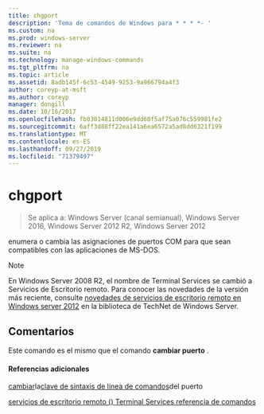 ```yaml
---
title: chgport
description: 'Tema de comandos de Windows para * * * *- '
ms.custom: na
ms.prod: windows-server
ms.reviewer: na
ms.suite: na
ms.technology: manage-windows-commands
ms.tgt_pltfrm: na
ms.topic: article
ms.assetid: 8adb145f-6c53-4549-9253-9a966794a4f3
author: coreyp-at-msft
ms.author: coreyp
manager: dongill
ms.date: 10/16/2017
ms.openlocfilehash: fb03014811d006e9dd60f5af75a076c559981fe2
ms.sourcegitcommit: 6aff3d88ff22ea141a6ea6572a5ad8dd6321f199
ms.translationtype: MT
ms.contentlocale: es-ES
ms.lasthandoff: 09/27/2019
ms.locfileid: "71379497"
---
```

# <a name="chgport"></a>chgport

>Se aplica a: Windows Server (canal semianual), Windows Server 2016, Windows Server 2012 R2, Windows Server 2012

enumera o cambia las asignaciones de puertos COM para que sean compatibles con las aplicaciones de MS-DOS.
> [!NOTE]
> En Windows Server 2008 R2, el nombre de Terminal Services se cambió a Servicios de Escritorio remoto. Para conocer las novedades de la versión más reciente, consulte [novedades de servicios de escritorio remoto en Windows server 2012](https://technet.microsoft.com/library/hh831527) en la biblioteca de TechNet de Windows Server.
> ## <a name="remarks"></a>Comentarios
> Este comando es el mismo que el comando **cambiar puerto** .
> #### <a name="additional-references"></a>Referencias adicionales
> [cambiar](change-port.md)la[clave de sintaxis de línea de comandos](command-line-syntax-key.md)del puerto 
>  
> [servicios de escritorio remoto &#40;&#41; Terminal Services referencia de comandos](remote-desktop-services-terminal-services-command-reference.md)
